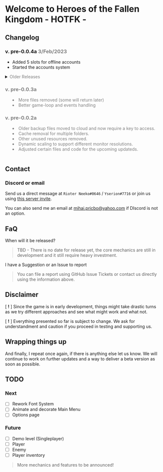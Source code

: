 # Welcome to Heroes of the Fallen Kingdom - HOTFK -

## Changelog
### v. pre-0.0.4a <span style="color:grey">3/Feb/2023</span>
- Added 5 slots for offline accounts
- Started the accounts system

<details closed>
<summary><span style="color:grey">Older Releases</</summary>

### v. pre-0.0.3a
- More files removed (some will return later)
- Better game-loop and events handling

### v. pre-0.0.2a
- Older backup files moved to cloud and now require a key to access.
- Cache removal for multiple folders.
- Other unused resources removed.
- Dynamic scaling to support different monitor resolutions.
- Adjusted certain files and code for the upcoming updateds.

</details>

## Contact
### Discord or email
Send us a direct message at `Rioter Neeko#0646` / `Yserion#7716` or join us using [this server invite](https://discord.gg/J5wDbVjDWc).

You can also send me an email at mihai.pricbo@yahoo.com if DIscord is not an option.

## FaQ
When will it be released?
> TBD - There is no date for release yet, the core mechanics are still in development and it still require heavy investment.

I have a Suggestion or an Issue to report
> You can file a report using GitHub Issue Tickets or contact us directly using the information above.


## Disclaimer
[ **!** ] Since the game is in early development, things might take drastic turns as we try different approaches and see what might work and what not.

[ **!** ] Everything presented so far is subject to change. We ask for understandment and caution if you proceed in testing and supporting us.


## Wrapping things up
And finally, I repeat once again, if there is anything else let us know.
We will continue to work on further updates and a way to deliver a beta version as soon as possible.

## TODO
### Next
- [ ] Rework Font System
- [ ] Animate and decorate Main Menu
- [ ] Options page
### Future
- [ ] Demo level (Singleplayer)
- [ ] Player
- [ ] Enemy
- [ ] Player inventory

> More mechanics and features to be announced!